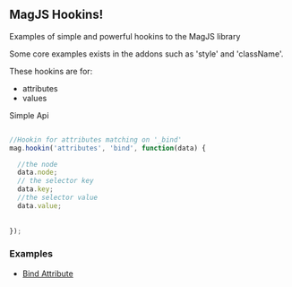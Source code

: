 ## MagJS Hookins!

Examples of simple and powerful hookins to the MagJS library

Some core examples exists in the addons such as 'style' and 'className'.

These hookins are for:

- attributes
- values

Simple Api
```javascript

//Hookin for attributes matching on '_bind'
mag.hookin('attributes', 'bind', function(data) {

  //the node
  data.node;
  // the selector key
  data.key;
  //the selector value
  data.value;
  
  
});
```


### Examples

* [Bind Attribute](https://github.com/magnumjs/mag.js/blob/master/src/hookins/mag.bind.js)
